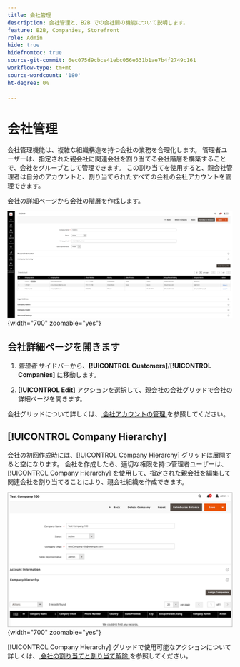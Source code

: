 ```yaml
---
title: 会社管理
description: 会社管理と、B2B での会社間の機能について説明します。
feature: B2B, Companies, Storefront
role: Admin
hide: true
hidefromtoc: true
source-git-commit: 6ec075d9cbce41ebc056e631b1ae7b4f2749c161
workflow-type: tm+mt
source-wordcount: '180'
ht-degree: 0%

---
```



# 会社管理

会社管理機能は、複雑な組織構造を持つ会社の業務を合理化します。 管理者ユーザーは、指定された親会社に関連会社を割り当てる会社階層を構築することで、会社をグループとして管理できます。 この割り当てを使用すると、親会社管理者は自分のアカウントと、割り当てられたすべての会社の会社アカウントを管理できます。

会社の詳細ページから会社の階層を作成します。

![ 会社グリッド ](./assets/company-detail-view.png){width="700" zoomable="yes"}

## 会社詳細ページを開きます

1. _管理者_ サイドバーから、**[!UICONTROL Customers]**/**[!UICONTROL Companies]** に移動します。

1. **[!UICONTROL Edit]** アクションを選択して、親会社の会社グリッドで会社の詳細ページを開きます。

会社グリッドについて詳しくは、[ 会社アカウントの管理 ](account-company-manage.md) を参照してください。

## [!UICONTROL Company Hierarchy]

会社の初回作成時には、[!UICONTROL Company Hierarchy] グリッドは展開すると空になります。 会社を作成したら、適切な権限を持つ管理者ユーザーは、[!UICONTROL Company Hierarchy] を使用して、指定された親会社を編集して関連会社を割り当てることにより、親会社組織を作成できます。

![ 会社階層グリッド ](./assets/company-hierarchy-grid.png){width="700" zoomable="yes"}

[!UICONTROL Company Hierarchy] グリッドで使用可能なアクションについて詳しくは、[ 会社の割り当てと割り当て解除 ](assign-companies.md) を参照してください。
